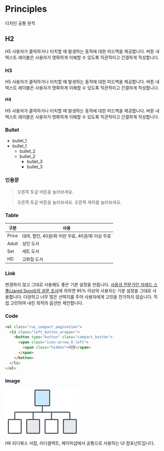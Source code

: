 ---
---

# Principles
디자인 공통 원칙

## H2
H5 사용자가 클릭하거나 터치할 때 발생하는 동작에 대한 피드백을 제공합니다. 버튼 내 텍스트 레이블은 사용자가 명확하게 이해할 수 있도록 직관적이고 간결하게 작성합니다. 

### H3
H5 사용자가 클릭하거나 터치할 때 발생하는 동작에 대한 피드백을 제공합니다. 버튼 내 텍스트 레이블은 사용자가 명확하게 이해할 수 있도록 직관적이고 간결하게 작성합니다.

#### H4
H5 사용자가 클릭하거나 터치할 때 발생하는 동작에 대한 피드백을 제공합니다. 버튼 내 텍스트 레이블은 사용자가 명확하게 이해할 수 있도록 직관적이고 간결하게 작성합니다.

### Bullet
- bullet_1
- bullet_1
  - bullet_2
  - bullet_2
    - bullet_3
    - bullet_3

### 인용문
> 오른쪽 토글 버튼을 눌러보세요.

> 오른쪽 토글 버튼을 눌러보세요.
> 오른쪽 제외를 눌러보세요.

### Table

|구분|사용|
|---|---|
|Price|대여, 할인, 40권/화 미만 무료, 40권/화 이상 무료|
|Adult|성인 도서|
|Set|세트 도서|
|HD|고화질 도서|

### Link
변경하지 않고 그대로 사용해도 좋은 기본 설정을 만듭니다. [사용성 전문가인 자레드 스풀(Jared Spool)의 설문 조사]()에 의하면 95% 이상의 사용자는 기본 설정을 그대로 사용합니다. 다양하고 너무 많은 선택지를 주어 사용자에게 고민을 전가하지 않습니다. 직접 고민하여 내린 최적의 옵션만 제안합니다.

### Code
```html
<ul class="rui_compact_pagination">
  <li class="left_button_wrapper">
    <button type="button" class="compact_button">
      <span class="icon-arrow_8_left">
        <span class="hidden">이전</span>
      </span>
    </button>
  </li>
</ul>
```

### Image
![](home/img/home_icon_principles.png)

H6 리디북스 서점, 리디셀렉트, 페이퍼샵에서 공통으로 사용하는 UI 컴포넌트입니다.
